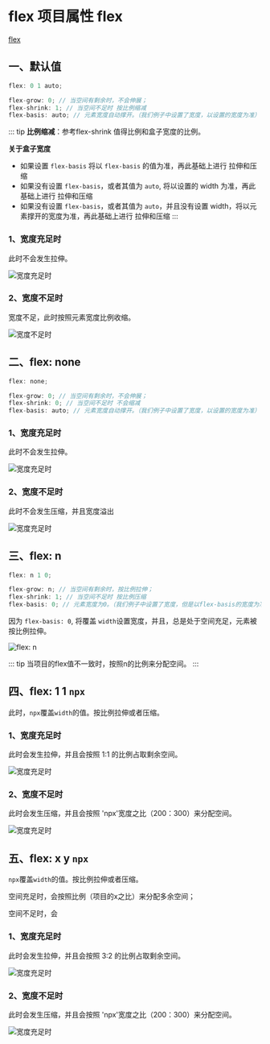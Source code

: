 # flex 项目属性 flex

[flex](/base/css/flexBox.html#_5、flex)

## 一、默认值

```js
flex: 0 1 auto;

flex-grow: 0; // 当空间有剩余时，不会伸展；
flex-shrink: 1; // 当空间不足时 按比例缩减
flex-basis: auto; // 元素宽度自动撑开。（我们例子中设置了宽度，以设置的宽度为准）
```

::: tip
**比例缩减**：参考flex-shrink 值得比例和盒子宽度的比例。

**关于盒子宽度**

* 如果设置 `flex-basis` 将以 `flex-basis` 的值为准，再此基础上进行 拉伸和压缩
* 如果没有设置 `flex-basis`，或者其值为 `auto`, 将以设置的 width 为准，再此基础上进行 拉伸和压缩
* 如果没有设置 `flex-basis`，或者其值为 `auto`，并且没有设置 width，将以元素撑开的宽度为准，再此基础上进行 拉伸和压缩
:::

### 1、宽度充足时

此时不会发生拉伸。

![宽度充足时](/blog/images/base/flexItemSetting1.png)

### 2、宽度不足时

宽度不足，此时按照元素宽度比例收缩。

![宽度不足时](/blog/images/base/flexItemSetting2.png)

## 二、flex: none

```js
flex: none;

flex-grow: 0; // 当空间有剩余时，不会伸展；
flex-shrink: 0; // 当空间不足时 不会缩减
flex-basis: auto; // 元素宽度自动撑开。（我们例子中设置了宽度，以设置的宽度为准）
```

### 1、宽度充足时

此时不会发生拉伸。

![宽度充足时](/blog/images/base/flexItemSetting3.png)

### 2、宽度不足时

此时不会发生压缩，并且宽度溢出

![宽度充足时](/blog/images/base/flexItemSetting4.png)

## 三、flex: n

```js
flex: n 1 0;

flex-grow: n; // 当空间有剩余时，按比例拉伸；
flex-shrink: 1; // 当空间不足时 按比例压缩
flex-basis: 0; // 元素宽度为0。（我们例子中设置了宽度，但是以flex-basis的宽度为准）
```

因为 `flex-basis: 0`, 将覆盖 `width`设置宽度，并且，总是处于空间充足，元素被按比例拉伸。

![flex: n](/blog/images/base/flexItemSetting5.png)

::: tip
当项目的flex值不一致时，按照n的比例来分配空间。
:::

## 四、flex: 1 1 `npx`

此时，`npx`覆盖`width`的值。按比例拉伸或者压缩。

### 1、宽度充足时

此时会发生拉伸，并且会按照 1:1 的比例占取剩余空间。

![宽度充足时](/blog/images/base/flexItemSetting6.png)

### 2、宽度不足时

此时会发生压缩，并且会按照 'npx'宽度之比（200：300）来分配空间。

![宽度充足时](/blog/images/base/flexItemSetting7.png)

## 五、flex: x y `npx`

`npx`覆盖`width`的值。按比例拉伸或者压缩。

空间充足时，会按照比例（项目的x之比）来分配多余空间；

空间不足时，会

### 1、宽度充足时

此时会发生拉伸，并且会按照 3:2 的比例占取剩余空间。

![宽度充足时](/blog/images/base/flexItemSetting8.png)

### 2、宽度不足时

此时会发生压缩，并且会按照 'npx'宽度之比（200：300）来分配空间。

![宽度充足时](/blog/images/base/flexItemSetting9.png)
